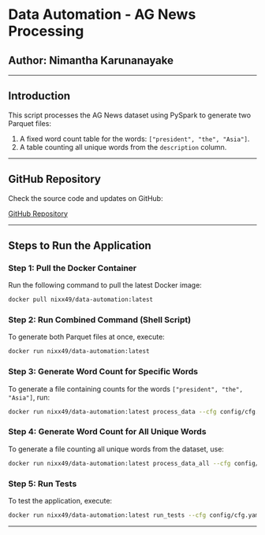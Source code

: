 # Data Automation - AG News Processing

## Author: Nimantha Karunanayake

---

## Introduction

This script processes the AG News dataset using PySpark to generate two Parquet files:

1. A fixed word count table for the words: `["president", "the", "Asia"]`.
2. A table counting all unique words from the `description` column.

---

## GitHub Repository

Check the source code and updates on GitHub:

[GitHub Repository](https://github.com/nixx49/data-automation)

---

## Steps to Run the Application

### Step 1: Pull the Docker Container

Run the following command to pull the latest Docker image:

```sh
docker pull nixx49/data-automation:latest
```

### Step 2: Run Combined Command (Shell Script)

To generate both Parquet files at once, execute:

```sh
docker run nixx49/data-automation:latest
```

### Step 3: Generate Word Count for Specific Words

To generate a file containing counts for the words `["president", "the", "Asia"]`, run:

```sh
docker run nixx49/data-automation:latest process_data --cfg config/cfg.yaml --dataset news --dirout ztmp/data
```

### Step 4: Generate Word Count for All Unique Words

To generate a file counting all unique words from the dataset, use:

```sh
docker run nixx49/data-automation:latest process_data_all --cfg config/cfg.yaml --dataset news --dirout ztmp/data
```

### Step 5: Run Tests

To test the application, execute:

```sh
docker run nixx49/data-automation:latest run_tests --cfg config/cfg.yaml --dataset news --dirout ztmp/data
```

---

